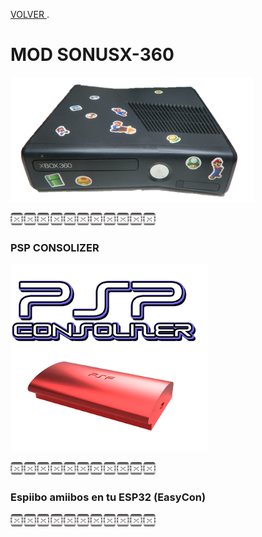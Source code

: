 [VOLVER ](index.md).

# MOD SONUSX-360

<img src="imagenes/xbox360.png"
height="200">


<script type="module" src="web/install-button.js?module">"prueba"</script>
<esp-web-install-button manifest="proyectos/varios/SONIDOS_360/manifest.json"></esp-web-install-button>




<img src="imagenes/dividir.jpg"
height="20">

### PSP CONSOLIZER

<img src="imagenes/PSP_GIT.png"
height="300">


<script type="module" src="web/install-button.js?module">"prueba"</script>
<esp-web-install-button manifest="proyectos/varios/PSP/manifest.json"></esp-web-install-button>




<img src="imagenes/dividir.jpg"
height="20">

### Espiibo amiibos en tu ESP32 (EasyCon)

<script type="module" src="web/install-button.js?module">"prueba"</script>
<esp-web-install-button manifest="proyectos/varios/espiibo/manifest.json"></esp-web-install-button>




<img src="imagenes/dividir.jpg"
height="20">

